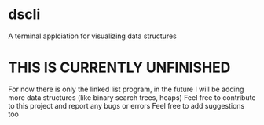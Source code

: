 # dscli
A terminal applciation for visualizing data structures

# THIS IS CURRENTLY UNFINISHED
For now there is only the linked list program, in the future I will be adding more data structures (like binary search trees, heaps)
Feel free to contribute to this project and report any bugs or errors
Feel free to add suggestions too
